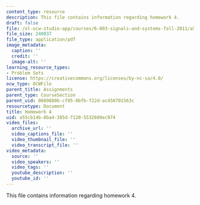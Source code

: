 ```yaml
---
content_type: resource
description: This file contains information regarding homework 4.
draft: false
file: /ol-ocw-studio-app/courses/6-003-signals-and-systems-fall-2011/a55cb14b8ba4385d71205532609ec974_MIT6_003F11_hw04.pdf
file_size: 240037
file_type: application/pdf
image_metadata:
  caption: ''
  credit: ''
  image-alt: ''
learning_resource_types:
- Problem Sets
license: https://creativecommons.org/licenses/by-nc-sa/4.0/
ocw_type: OCWFile
parent_title: Assignments
parent_type: CourseSection
parent_uid: 0809880b-cf05-0bfb-f22d-ac450701563c
resourcetype: Document
title: Homework 4
uid: a55cb14b-8ba4-385d-7120-5532609ec974
video_files:
  archive_url: ''
  video_captions_file: ''
  video_thumbnail_file: ''
  video_transcript_file: ''
video_metadata:
  source: ''
  video_speakers: ''
  video_tags: ''
  youtube_description: ''
  youtube_id: ''
---
```

This file contains information regarding homework 4.